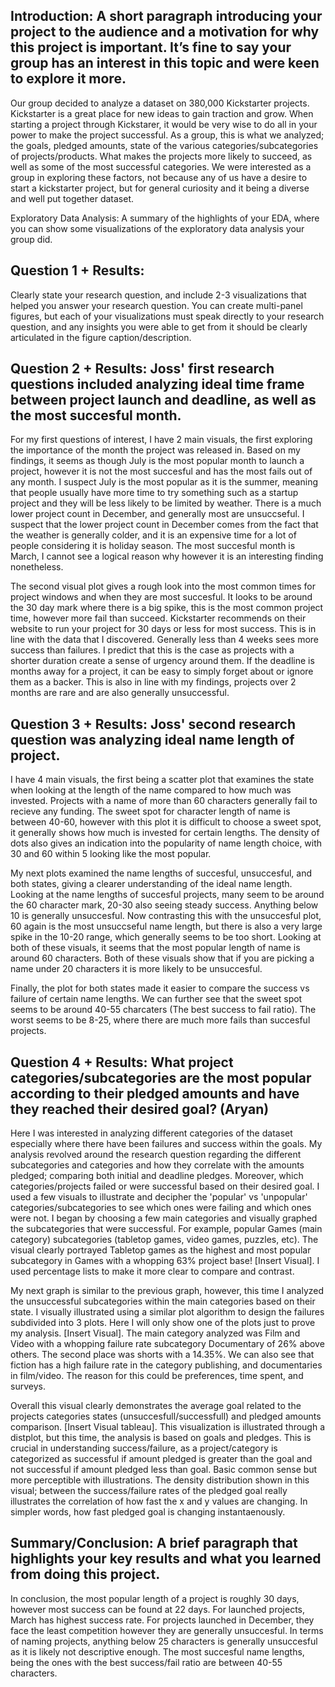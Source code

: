 ## Introduction: A short paragraph introducing your project to the audience and a motivation for why this project is important. It’s fine to say your group has an interest in this topic and were keen to explore it more.

Our group decided to analyze a dataset on 380,000 Kickstarter projects. Kickstarter is a great place for new ideas to gain traction and grow. When starting a project through Kickstarer, it would be very wise to do all in your power to make the project successful. As a group, this is what we analyzed; the goals, pledged amounts, state of the various categories/subcategories of projects/products. What makes the projects more likely to succeed, as well as some of the most successful categories. We were interested as a group in exploring these factors, not because any of us have a desire to start a kickstarter project, but for general curiosity and it being a diverse and well put together dataset.

Exploratory Data Analysis: A summary of the highlights of your EDA, where you can show some visualizations of the exploratory data analysis your group did.

## Question 1 + Results: 
Clearly state your research question, and include 2-3 visualizations that helped you answer your research question. You can create multi-panel figures, but each of your visualizations must speak directly to your research question, and any insights you were able to get from it should be clearly articulated in the figure caption/description.

## Question 2 + Results: Joss' first research questions included analyzing ideal time frame between project launch and deadline, as well as the most succesful month. 
For my first questions of interest, I have 2 main visuals, the first exploring the importance of the month the project was released in. Based on my findings, it seems as though July is the most popular month to launch a project, however it is not the most succesful and has the most fails out of any month. I suspect July is the most popular as it is the summer, meaning that people usually have more time to try something such as a startup project and they will be less likely to be limited by weather. There is a much lower project count in December, and generally most are unsuccseful. I suspect that the lower project count in December comes from the fact that the weather is generally colder, and it is an expensive time for a lot of people considering it is holiday season. The most succesful month is March, I cannot see a logical reason why however it is an interesting finding nonetheless. 

The second visual plot gives a rough look into the most common times for project windows and when they are most succesful. It looks to be around the 30 day mark where there is a big spike, this is the most common project time, however more fail than succeed. Kickstarter recommends on their website to run your project for 30 days or less for most success. This is in line with the data that I discovered. Generally less than 4 weeks sees more success than failures. I predict that this is the case as projects with a shorter duration create a sense of urgency around them. If the deadline is months away for a project, it can be easy to simply forget about or ignore them as a backer. This is also in line with my findings, projects over 2 months are rare and are also generally unsuccessful. 



## Question 3 + Results: Joss' second research question was analyzing ideal name length of project. 
I have 4 main visuals, the first being a scatter plot that examines the state when looking at the length of the name compared to how much was invested. Projects with a name of more than 60 characters  generally fail to recieve any funding. The sweet spot for character length of name is between 40-60, however with this plot it is difficult to choose a sweet spot, it generally shows how much is invested for certain lengths. The density of dots also gives an indication into the popularity of name length choice, with 30 and 60 within 5 looking like the most popular.

My next plots examined the name lengths of succesful, unsuccesful, and both states, giving a clearer understanding of the ideal name length. Looking at the name lengths of succesful projects, many seem to be around the 60 character mark, 20-30 also seeing steady success. Anything below 10 is generally unsuccesful. Now contrasting this with the unsuccesful plot, 60 again is the most unsuccseful name length, but there is also a very large spike in the 10-20 range, which generally seems to be too short. Looking at both of these visuals, it seems that the most popular length of name is around 60 characters. Both of these visuals show that if you are picking a name under 20 characters it is more likely to be unsuccesful.

Finally, the plot for both states made it easier to compare the success vs failure of certain name lengths. We can further see that the sweet spot seems to be around 40-55 charcaters (The best success to fail ratio). The worst seems to be 8-25, where there are much more fails than succesful projects.

## Question 4 + Results: What project categories/subcategories are the most popular according to their pledged amounts and have they reached their desired goal? (Aryan)
Here I was interested in analyzing different categories of the dataset especially where there have been failures and success within the goals. My analysis revolved around the research question regarding the different subcategories and categories and how they correlate with the amounts pledged; comparing both initial and deadline pledges. Moreover, which categories/projects failed or were successful based on their desired goal. I used a few visuals to illustrate and decipher the 'popular' vs 'unpopular' categories/subcategories to see which ones were failing and which ones were not. I began by choosing a few main categories and visually graphed the subcategories that were successful. For example, popular Games (main category) subcategories (tabletop games, video games, puzzles, etc). The visual clearly portrayed Tabletop games as the highest and most popular subcategory in Games with a whopping 63% project base! [Insert Visual]. I used percentage lists to make it more clear to compare and contrast.

My next graph is similar to the previous graph, however, this time I analyzed the unsuccessful subcategories within the main categories based on their state. I visually illustrated using a similar plot algorithm to design the failures subdivided into 3 plots. Here I will only show one of the plots just to prove my analysis. [Insert Visual]. The main category analyzed was Film and Video with a whopping failure rate subcategory Documentary of 26% above others. The second place was shorts with a 14.35%. We can also see that  fiction has a high failure rate in the category publishing, and documentaries in film/video. The reason for this could be preferences, time spent, and surveys. 

Overall this visual clearly demonstrates the average goal related to the projects categories states (unsuccesfull/successfull) and pledged amounts comparison. [Insert Visual tableau]. This visualization is illustrated through a distplot, but this time, the analysis is based on goals and pledges. This is crucial in understanding success/failure, as a project/category is categorized as successful if amount pledged is greater than the goal and not successful if amount pledged less than goal. Basic common sense but more perceptible with illustrations. The density distribution shown in this visual; between the success/failure rates of the pledged goal really illustrates the correlation of how fast the x and y values are changing. In simpler words, how fast pledged goal is changing instantaenously. 

## Summary/Conclusion: A brief paragraph that highlights your key results and what you learned from doing this project.

In conclusion, the most popular length of a project is roughly 30 days, however most success can be found at 22 days. For launched projects, March has highest success rate. For projects launched in December, they face the least competition however they are generally unsuccesful. In terms of naming projects, anything below 25 characters is generally unsuccesful as it is likely not descriptive enough. The most succesful name lengths, being the ones with the best success/fail ratio are between 40-55 characters.
